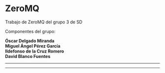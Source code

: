 # ZeroMQ
Trabajo de ZeroMQ del grupo 3 de SD

Componentes del grupo:

**Óscar Delgado Miranda**    
**Miguel Ángel Pérez García**  
**Ildefonso de la Cruz Romero**  
**David Blanco Fuentes**  
  
---
---
